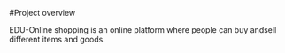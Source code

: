 #Project overview

EDU-Online shopping is an online platform where people can buy andsell different items and goods.